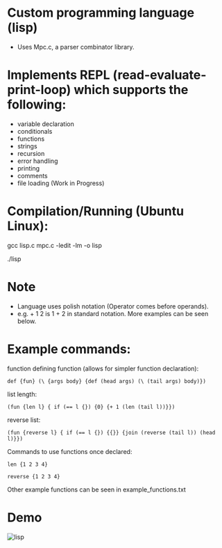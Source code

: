 # Custom programming language (lisp) 
  - Uses Mpc.c, a parser combinator library.
  
# Implements REPL (read-evaluate-print-loop) which supports the following:
  - variable declaration
  - conditionals
  - functions
  - strings
  - recursion
  - error handling
  - printing
  - comments
  - file loading (Work in Progress)
  
# Compilation/Running (Ubuntu Linux):
  
  gcc lisp.c mpc.c  -ledit -lm -o lisp
  
  ./lisp
  
# Note
  - Language uses polish notation (Operator comes before operands). 
  - e.g. + 1 2 is 1 + 2 in standard notation. More examples can be seen below.

# Example commands:
 
  function defining function (allows for simpler function declaration):
  
    def {fun} (\ {args body} {def (head args) (\ (tail args) body)})
  
  list length:
   
    (fun {len l} { if (== l {}) {0} {+ 1 (len (tail l))}})

  reverse list:
  
    (fun {reverse l} { if (== l {}) {{}} {join (reverse (tail l)) (head l)}})
    
  Commands to use functions once declared:
  
    len {1 2 3 4}
  
    reverse {1 2 3 4}
  
  Other example functions can be seen in example_functions.txt
  
  # Demo
  
  ![lisp](https://user-images.githubusercontent.com/60115853/92162867-73481e80-edf8-11ea-86e4-0fe12423ce40.png)
  
  
